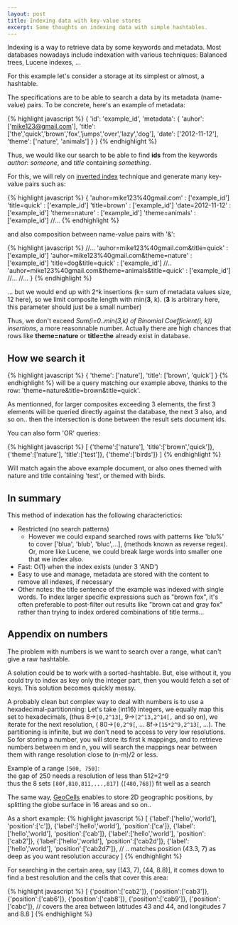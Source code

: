 ```yaml
---
layout: post
title: Indexing data with key-value stores
excerpt: Some thoughts on indexing data with simple hashtables.
---
```


Indexing is a way to retrieve data by some keywords and metadata. Most databases nowadays include indexation with various techniques: Balanced trees, Lucene indexes, ...

For this example let's consider a storage at its simplest or almost, a hashtable.

The specifications are to be able to search a data by its metadata (name-value) pairs. To be concrete, here's an example of metadata:
 
{% highlight javascript %}
{
  'id': 'example_id',
  'metadata': {
    'auhor': ['mike123@gmail.com'],
    'title': ['the','quick','brown','fox','jumps','over','lazy','dog'],
    'date': ['2012-11-12'],
    'theme': ['nature', 'animals']
  }
}
{% endhighlight %}

Thus, we would like our search to be able to find **ids** from the keywords *author*: *someone*, and *title* containing *something*.

For this, we will rely on [inverted index](http://en.wikipedia.org/wiki/Inverted_index) technique and generate many key-value pairs such as:

{% highlight javascript %}
{
  'auhor=mike123%40gmail.com'                           : ['example_id'] 
  'title=quick'                                         : ['example_id']
  'title=brown'                                         : ['example_id']
  'date=2012-11-12'                                     : ['example_id']
  'theme=nature'                                        : ['example_id']
  'theme=animals'                                       : ['example_id']
  //...
{% endhighlight %}

and also composition between name-value pairs with '&':

{% highlight javascript %}
  //...
  'auhor=mike123%40gmail.com&title=quick'               : ['example_id']
  'auhor=mike123%40gmail.com&theme=nature'              : ['example_id']
  'title=dog&title=quick'                               : ['example_id']
  //..
  'auhor=mike123%40gmail.com&theme=animals&title=quick' : ['example_id']
  //...
  //...
}
{% endhighlight %}

... but we would end up with 2^k insertions (k= sum of metadata values size, 12 here), so we limit composite length with min(**3**, k). (**3** is arbitrary here, this parameter should just be a small number)

Thus, we don't exceed *Sum(i=0..min(3,k) of Binomial Coefficient(i, k)) insertions*, a more reasonnable number. Actually there are high chances that rows like **theme=nature** or **title=the** already exist in database.

How we search it
-----------
{% highlight javascript %}
{
  'theme': ['nature'], 'title': ['brown', 'quick']
}
{% endhighlight %}
will be a query matching our example above, thanks to the row: 'theme=nature&title=brown&title=quick'.

As mentionned, for larger composites exceeding 3 elements, the first 3 elements will be queried directly against the database, the next 3 also, and so on.. then the intersection is done between the result sets document ids.

You can also form 'OR' queries:

{% highlight javascript %}
[
  {'theme':['nature'], 'title':['brown','quick']},
  {'theme':['nature'], 'title':['test']},
  {'theme':['birds']}
]
{% endhighlight %}

Will match again the above example document, or also ones themed with nature and title containing 'test', or themed with birds.

In summary
---------

This method of indexation has the following characterictics:

 * Restricted (no search patterns)  
   * However we could expand searched rows with patterns like 'blu%' to cover ['blua', 'blub', 'bluc',...], (methods known as reverse regex). Or, more like Lucene, we could break large words into smaller one that we index also.
 * Fast: O(1) when the index exists (under 3 'AND')
 * Easy to use and manage, metadata are stored with the content to remove all indexes, if necessary
 * Other notes: the title sentence of the example was indexed with single words. To index larger specific expressions such as "brown fox", it's often preferable to post-filter out results like "brown cat and gray fox" rather than trying to index ordered combinations of title terms...

Appendix on numbers
-------

The problem with numbers is we want to search over a range, what can't give a raw hashtable.

A solution could be to work with a sorted-hashtable. But, else without it, you could try to index as key only the integer part, then you would fetch a set of keys. This solution becomes quickly messy.

A probably clean but complex way to deal with numbers is to use a hexadecimal-partitionning:
Let's take (int16) integers, we equally map this set to hexadecimals, (thus 8&rarr;`[0,2^13[`, 9&rarr;`[2^13,2^14[,` and so on), we iterate for the next resolution, ( 80&rarr;`[0,2^9[`, ... 8f&rarr;`[15*2^9,2^13[`, ...).
The partitioning is infinite, but we don't need to access to very low resolutions. So for storing a number, you will store its first k mappings, and to retrieve numbers between m and n, you will search the mappings near between them with range resolution close to (n-m)/2 or less.

Example of a range `[500, 750]`:  
the gap of 250 needs a resolution of less than 512=2^9  
thus the 8 sets `[80f,810,811,...,817]` (`[480,768]`) fit well as a search

The same way, [GeoCells](http://code.google.com/p/geomodel/source/browse/trunk/geo/geocell.py) enables to store 2D geographic positions, by splitting the globe surface in 16 areas and so on..

As a short example:
{% highlight javascript %}
[
  {'label':['hello','world'], 'position':['c']},
  {'label':['hello','world'], 'position':['ca']},
  {'label':['hello','world'], 'position':['cab']},
  {'label':['hello','world'], 'position':['cab2']},
  {'label':['hello','world'], 'position':['cab2d']},
  {'label':['hello','world'], 'position':['cab2d7']},
  // .. matches position (43.3, 7) as deep as you want resolution accuracy
]
{% endhighlight %}

For searching in the certain area, say [(43, 7), (44, 8.8)], it comes down to find a best resolution and the cells that cover this area:

{% highlight javascript %}
[
  {'position':['cab2']}, {'position':['cab3']}, {'position':['cab6']},
  {'position':['cab8']}, {'position':['cab9']}, {'position':['cabc']},
  // covers the area between latitudes 43 and 44, and longitudes 7 and 8.8
]
{% endhighlight %}
